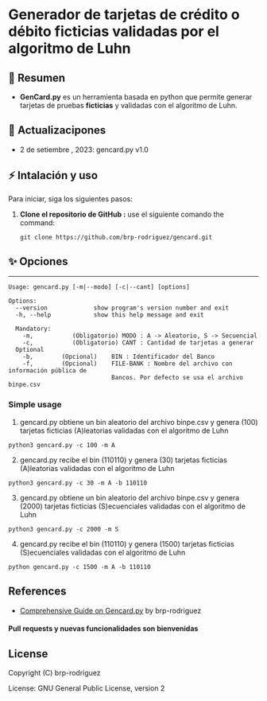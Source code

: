 # Generador de tarjetas de crédito o débito ficticias validadas por el algoritmo de Luhn

## 📖 Resumen 

- **GenCard.py** es un herramienta basada en python que permite generar tarjetas de pruebas 
**ficticias** y validadas con el algoritmo de Luhn. 

## 📰 Actualizacipones 

* 2 de setiembre , 2023: gencard.py v1.0 


## ⚡️ Intalación y uso

Para iniciar, siga los siguientes pasos:

1. **Clone el repositorio de GitHub :** use el siguiente comando the command:
   ```
   git clone https://github.com/brp-rodriguez/gencard.git
   ```

## ✨️ Opciones 
-------

```
Usage: gencard.py [-m|--modo] [-c|--cant] [options]

Options:
  --version             show program's version number and exit
  -h, --help            show this help message and exit

  Mandatory:
    -m,           (Obligatorio) MODO : A -> Aleatorio, S -> Secuencial          
    -c,           (Obligatorio) CANT : Cantidad de tarjetas a generar 
  Optional
    -b,        (Opcional)    BIN : Identificador del Banco 
    -f,        (Opcional)    FILE-BANK : Nombre del archivo con información pública de 
							 Bancos. Por defecto se usa el archivo binpe.csv
```

### Simple usage

1. gencard.py obtiene un bin aleatorio del archivo binpe.csv y genera (100) tarjetas ficticias (A)leatorias validadas con el algoritmo de Luhn
```
python3 gencard.py -c 100 -m A 
```
2. gencard.py recibe el bin (110110) y genera (30) tarjetas ficticias (A)leatorias validadas con el algoritmo de Luhn
```
python3 gencard.py -c 30 -m A -b 110110 
```
3. gencard.py obtiene un bin aleatorio del archivo binpe.csv y genera (2000) tarjetas ficticias (S)ecuenciales validadas con el algoritmo de Luhn 
```
python3 gencard.py -c 2000 -m S 
```
4. gencard.py recibe el bin (110110) y genera (1500) tarjetas ficticias (S)ecuenciales validadas con el algoritmo de Luhn 
```
python gencard.py -c 1500 -m A -b 110110 
```
References
---------------
- [Comprehensive Guide on Gencard.py](https://www.notfound/) by brp-rodriguez


#### Pull requests y nuevas funcionalidades son bienvenidas

License
---------------
Copyright (C) brp-rodriguez 

License: GNU General Public License, version 2
